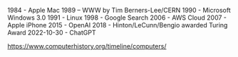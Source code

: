 1984 - Apple Mac
1989 – WWW by Tim Berners-Lee/CERN
1990 - Microsoft Windows 3.0
1991 - Linux
1998 - Google Search
2006 - AWS Cloud
2007 - Apple iPhone
2015 - OpenAI
2018 - Hinton/LeCunn/Bengio awarded Turing Award
2022-10-30 - ChatGPT

https://www.computerhistory.org/timeline/computers/

